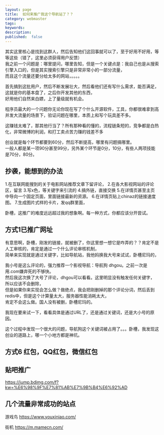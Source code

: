 ```yaml
---
layout: page
title:  如何来推广我这个导航站了？？
category: webmaster
tags:
keywords:
description:
published:  false
---
```


其实这里核心是找到这群人，然后告知他们这回事就可以了，至于好用不好用，等等这些（错了，这里必须获得用户反馈）  
我之前一个问题是：哪里提问，哪里告知，但是一个关键点是：我自己也是从搜索引擎入口的，但是其实搜索引擎只是非常非常小的一部分流量，  
而且这个流量还要分给太多的网站，。。。。

首先搞到这批用户，然后不断发展壮大，然后看他们还有写什么需求，能否满足，这就是你的基本盘了，之后你开发其他的东西，  
好用他们自然来白嫖，上了量级就有机会。

程序员最大的一个问题你无论你现在写了个什么开源软件，工具，你都很难拿到高并发大流量的场景下，验证问题在哪里，本质上和写个玩具差不多。  

这赚钱太难了，那其他行当了？所有那种看的懂的，流程链条短的，竞争都是白热化，非常微博的利润，和打工卖点苦力赚的钱差不多  



创业就是每个环节都要到60分，然后不断提高，哪里有问题搞哪里。  
一般人都是某一项90分甚至99分，另外某个环节是0分，10分，有些人两项技能是70分，80分。  

## 抄袭，能想到的办法
1.在互联网能搜到的关于电影网站推荐文章下留评论，
2.在各大影视网站的评论区，留言
3.写x色，等关键字来引流的
4.搞外链，直接交换
5.在详情页甚至主页中导向一个固定页面，里面链接最新的资源。
6.在详情页贴上chinaz的链接速度图。
7.生成图片式样的卡片，发qq群里面，

卧槽，这推广的难度远远超过我的想象啊。每一种方式，你都应该分开尝试。




## 方式1已推广网址

有意思啊，卧槽，刚发的链接，就被删了，你这里想一想它是咋弄的？？肯定不是人工审核的，肯定是通过一个什么评论审核机制，   
简单来实现就是通过关键字，比如导航站，我他妈换我大号来试试，卧槽尼玛的，

我小号是这么评论的，强力推荐一个影视导航：导航狗 dhgou。之前一次是用.com嫌弃死的不够快。  
然后我这次换了大号了评论，dhgou可以看看。这里明显没有触发任何关键字，所以应该不会删除，  
但是如果你来实现会怎么做？做绝点，我会把刚删掉的那个评论分词，然后丢到redis中，但是这个计算量太大，服务器性能消耗太大，  
肯定不会这么做。国人没有被删，卧槽尼玛的。

我现在要来试一下，看看具体是通过URL了，还是通过关键词，还是大小号的原因。

这个过程中发现一个很大的问题，导航狗这个关键词被占用了。。。卧槽，我发现这创业的道路上，哪一个小地方都是神坑。

## 方式6 红包，QQ红包，微信红包

## 贴吧推广
https://jump.bdimg.com/f?kw=%E6%98%9F%E7%81%AB%E7%9B%B4%E6%92%AD

## 几个流量非常成功的站点
游戏鸟
https://www.youxiniao.com/

街机
https://m.mamecn.com/






















